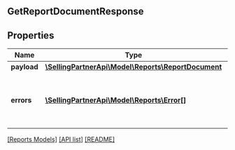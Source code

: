 ## GetReportDocumentResponse

## Properties

Name | Type | Description | Notes
------------ | ------------- | ------------- | -------------
**payload** | [**\SellingPartnerApi\Model\Reports\ReportDocument**](ReportDocument.md) |  | [optional]
**errors** | [**\SellingPartnerApi\Model\Reports\Error[]**](Error.md) | A list of error responses returned when a request is unsuccessful. | [optional]

[[Reports Models]](../) [[API list]](../../Api) [[README]](../../../README.md)
